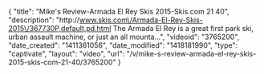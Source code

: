 {
    "title": "Mike's Review-Armada El Rey Skis 2015-Skis.com 21 40",
    "description": "http:\/\/www.skis.com\/Armada-El-Rey-Skis-2015\/367730P,default,pd.html The Armada El Rey is a great first park ski, urban assault machine, or just an all mounta...",
    "videoid": "3765200",
    "date_created": "1411361056",
    "date_modified": "1418181990",
    "type": "captivate",
    "layout": "video",
    "url": "\/v\/mike-s-review-armada-el-rey-skis-2015-skis-com-21-40\/3765200"
}